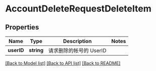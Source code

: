 # AccountDeleteRequestDeleteItem

## Properties
Name | Type | Description | Notes
------------ | ------------- | ------------- | -------------
**userID** | **string** | 请求删除的帐号的 UserID | 

[[Back to Model list]](../README.md#documentation-for-models) [[Back to API list]](../README.md#documentation-for-api-endpoints) [[Back to README]](../README.md)


